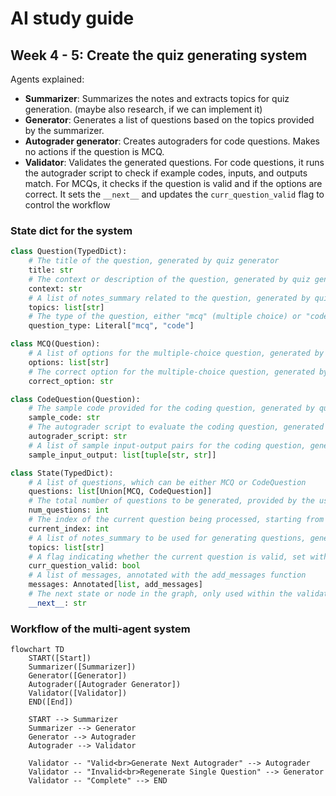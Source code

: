 # AI study guide

## Week 4 - 5: Create the quiz generating system
Agents explained:
- **Summarizer**: Summarizes the notes and extracts topics for quiz generation. (maybe also research, if we can implement it)
- **Generator**: Generates a list of questions based on the topics provided by the summarizer.
- **Autograder generator**: Creates autograders for code questions. Makes no actions if the question is MCQ.
- **Validator**:  Validates the generated questions. For code questions, it runs the autograder script to check if example codes, inputs, and outputs match. For MCQs, it checks if the question is valid and if the options are correct. It sets the `__next__` and updates the `curr_question_valid` flag to control the workflow
### State dict for the system
```Python
class Question(TypedDict):
    # The title of the question, generated by quiz generator
    title: str
    # The context or description of the question, generated by quiz generator
    context: str
    # A list of notes_summary related to the question, generated by quiz generator
    topics: list[str]
    # The type of the question, either "mcq" (multiple choice) or "code", generated by quiz generator
    question_type: Literal["mcq", "code"]

class MCQ(Question):
    # A list of options for the multiple-choice question, generated by quiz generator
    options: list[str]
    # The correct option for the multiple-choice question, generated by quiz generator
    correct_option: str

class CodeQuestion(Question):
    # The sample code provided for the coding question, generated by quiz generator
    sample_code: str
    # The autograder script to evaluate the coding question, generated by autograder generator
    autograder_script: str
    # A list of sample input-output pairs for the coding question, generated by quiz generator
    sample_input_output: list[tuple[str, str]]

class State(TypedDict):
    # A list of questions, which can be either MCQ or CodeQuestion
    questions: list[Union[MCQ, CodeQuestion]]
    # The total number of questions to be generated, provided by the user
    num_questions: int
    # The index of the current question being processed, starting from 0, updated within the validator
    current_index: int
    # A list of notes_summary to be used for generating questions, generated by the summarizer or the user
    topics: list[str]
    # A flag indicating whether the current question is valid, set within the validator
    curr_question_valid: bool
    # A list of messages, annotated with the add_messages function
    messages: Annotated[list, add_messages]
    # The next state or node in the graph, only used within the validator
    __next__: str
```

### Workflow of the multi-agent system
```mermaid
flowchart TD
    START([Start])
    Summarizer([Summarizer])
    Generator([Generator])
    Autograder([Autograder Generator])
    Validator([Validator])
    END([End])

    START --> Summarizer
    Summarizer --> Generator
    Generator --> Autograder
    Autograder --> Validator

    Validator -- "Valid<br>Generate Next Autograder" --> Autograder
    Validator -- "Invalid<br>Regenerate Single Question" --> Generator
    Validator -- "Complete" --> END

```